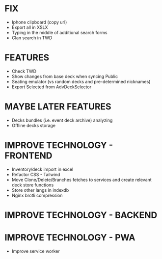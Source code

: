 # FIX
- Iphone clipboard (copy url)
- Export all in XSLX
- Typing in the middle of additional search forms
- Clan search in TWD

# FEATURES
- Check TWD
- Show changes from base deck when syncing Public
- Seating emulator (vs random decks and pre-determined nicknames)
- Export Selected from AdvDeckSelector

# MAYBE LATER FEATURES
- Decks bundles (i.e. event deck archive) analyzing
- Offline decks storage

# IMPROVE TECHNOLOGY - FRONTEND
- Inventory/deck import in excel
- Refactor CSS - Tailwind
- Move Clone/Delete/Branches fetches to services and create relevant deck store functions
- Store other langs in indexdb
- Nginx brotli compression

# IMPROVE TECHNOLOGY - BACKEND

# IMPROVE TECHNOLOGY - PWA
- Improve service worker
